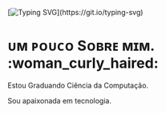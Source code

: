 [![Typing SVG](https://readme-typing-svg.herokuapp.com?color=%237A56F7&center=true&lines=Ol%C3%A1%2C+eu+sou+a+JoJo!)](https://git.io/typing-svg)

<div>
   <h1> ᴜᴍ ᴘᴏᴜᴄᴏ Sᴏʙʀᴇ ᴍɪᴍ. :woman_curly_haired: </h1>
   <p>Estou Graduando Ciência da Computação.</p>
   <p>Sou apaixonada em tecnologia.</p>
  
   
 
 </div>
